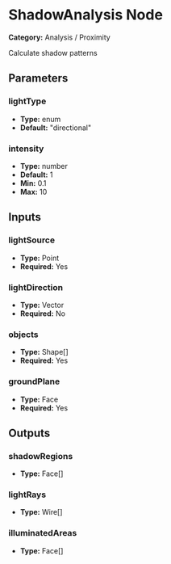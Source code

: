 
# ShadowAnalysis Node

**Category:** Analysis / Proximity

Calculate shadow patterns

## Parameters


### lightType
- **Type:** enum
- **Default:** "directional"





### intensity
- **Type:** number
- **Default:** 1
- **Min:** 0.1
- **Max:** 10



## Inputs


### lightSource
- **Type:** Point
- **Required:** Yes



### lightDirection
- **Type:** Vector
- **Required:** No



### objects
- **Type:** Shape[]
- **Required:** Yes



### groundPlane
- **Type:** Face
- **Required:** Yes



## Outputs


### shadowRegions
- **Type:** Face[]



### lightRays
- **Type:** Wire[]



### illuminatedAreas
- **Type:** Face[]




